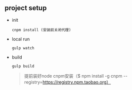## project setup
* init     

	~~~
	cnpm install (安装前关闭代理)
	~~~
* local run 

	~~~
	gulp watch
	~~~
* build 

	~~~
	gulp build
	~~~
	>提前装好node
	>cnpm安装（$ npm install -g cnpm --registry=https://registry.npm.taobao.org）
